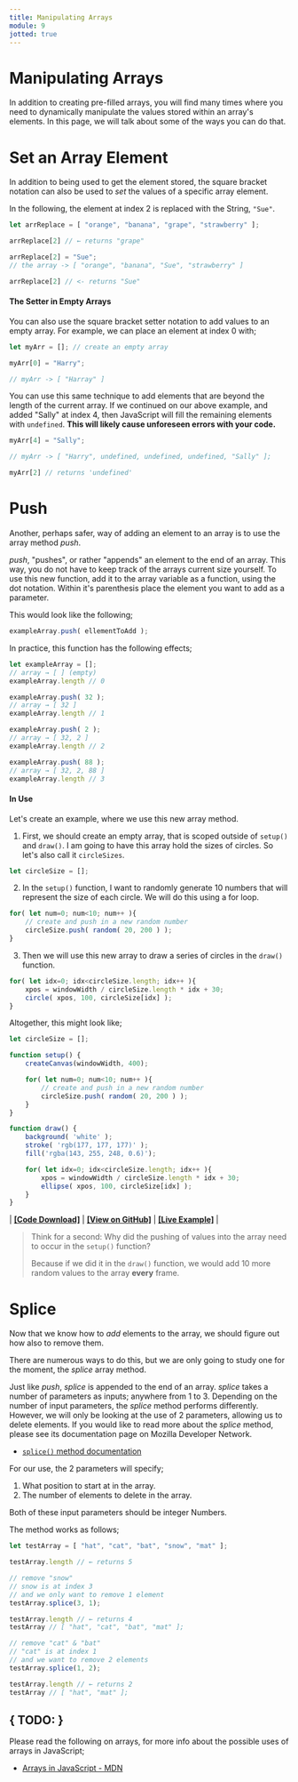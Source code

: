 ```yaml
---
title: Manipulating Arrays
module: 9
jotted: true
---
```


# Manipulating Arrays

In addition to creating pre-filled arrays, you will find many times where you need to dynamically manipulate the values stored within an array's elements. In this page, we will talk about some of the ways you can do that.

# Set an Array Element

In addition to being used to get the element stored, the square bracket notation can also be used to _set_ the values of a specific array element.

In the following, the element at index 2 is replaced with the String, `"Sue"`.

```js
let arrReplace = [ "orange", "banana", "grape", "strawberry" ];

arrReplace[2] // ← returns "grape"

arrReplace[2] = "Sue";
// the array -> [ "orange", "banana", "Sue", "strawberry" ]

arrReplace[2] // <- returns "Sue"
```

#### The Setter in Empty Arrays

You can also use the square bracket setter notation to add values to an empty array. For example, we can place an element at index 0 with;

```js
let myArr = []; // create an empty array

myArr[0] = "Harry";

// myArr -> [ "Harray" ]
```

You can use this same technique to add elements that are beyond the length of the current array. If we continued on our above example, and added "Sally" at index 4, then JavaScript will fill the remaining elements with `undefined`. **This will likely cause unforeseen errors with your code.**

```js
myArr[4] = "Sally";

// myArr -> [ "Harry", undefined, undefined, undefined, "Sally" ];

myArr[2] // returns 'undefined'
```


# Push

Another, perhaps safer, way of adding an element to an array is to use the array method _push_.

_push_, "pushes", or rather "appends" an element to the end of an array. This way, you do not have to keep track of the arrays current size yourself. To use this new function, add it to the array variable as a function, using the dot notation. Within it's parenthesis place the element you want to add as a parameter.

This would look like the following;

```js
exampleArray.push( ellementToAdd );
```

In practice, this function has the following effects;

```js
let exampleArray = [];
// array → [ ] (empty)
exampleArray.length // 0

exampleArray.push( 32 );
// array → [ 32 ]
exampleArray.length // 1

exampleArray.push( 2 );
// array → [ 32, 2 ]
exampleArray.length // 2

exampleArray.push( 88 );
// array → [ 32, 2, 88 ]
exampleArray.length // 3
```

#### In Use

Let's create an example, where we use this new array method.

1. First, we should create an empty array, that is scoped outside of `setup()` and `draw()`. I am going to have this array hold the sizes of circles. So let's also call it `circleSizes`.
```js
let circleSize = [];
```

2. In the `setup()` function, I want to randomly generate 10 numbers that will represent the size of each circle. We will do this using a for loop.
```js
for( let num=0; num<10; num++ ){
    // create and push in a new random number
    circleSize.push( random( 20, 200 ) );
}
```

3. Then we will use this new array to draw a series of circles in the `draw()` function.
```js
for( let idx=0; idx<circleSize.length; idx++ ){
    xpos = windowWidth / circleSize.length * idx + 30;
    circle( xpos, 100, circleSize[idx] );
}
```


Altogether, this might look like;

```js
let circleSize = [];

function setup() {
    createCanvas(windowWidth, 400);

    for( let num=0; num<10; num++ ){
        // create and push in a new random number
        circleSize.push( random( 20, 200 ) );
    }
}

function draw() {
    background( 'white' );
    stroke( 'rgb(177, 177, 177)' );
    fill('rgba(143, 255, 248, 0.6)');

    for( let idx=0; idx<circleSize.length; idx++ ){
        xpos = windowWidth / circleSize.length * idx + 30;
        ellipse( xpos, 100, circleSize[idx] );
    }
}
```

<div class="displayed_jotted_example">
    <div id="jotted-demo-1" class=""></div>
</div>
<script>
    new Jotted(document.querySelector("#jotted-demo-1"), {
    files: [
        {
            type: "js",
            url:"https://raw.githubusercontent.com/Montana-Media-Arts/120_CreativeCoding_Fall2017/master/lecture_code/09/05_array_push_01/sketch.js"
        },
        {
            type: "html",
            url:"../../../p5_resources/index.html"
    }],
    // plugins: [ "codemirror", "console" ]
    plugins: [ "codemirror" ]
});
</script>

| [**[Code Download]**](https://github.com/Montana-Media-Arts/120_CreativeCoding_Fall2017/raw/master/lecture_code/09/05_array_push_01/05_array_push_01.zip) | [**[View on GitHub]**](https://github.com/Montana-Media-Arts/120_CreativeCoding_Fall2017/raw/master/lecture_code/09/05_array_push_01/) | [**[Live Example]**](https://montana-media-arts.github.io/120_CreativeCoding_Fall2017/lecture_code/09/05_array_push_01/) |



> Think for a second: Why did the pushing of values into the array need to occur in the `setup()` function?
>
> Because if we did it in the `draw()` function, we would add 10 more random values to the array **every** frame.

# Splice

Now that we know how to _add_ elements to the array, we should figure out how also to remove them.

There are numerous ways to do this, but we are only going to study one for the moment, the _splice_ array method.

Just like _push_, _splice_ is appended to the end of an array. _splice_ takes a number of parameters as inputs; anywhere from 1 to 3. Depending on the number of input parameters, the _splice_ method performs differently. However, we will only be looking at the use of 2 parameters, allowing us to delete elements. If you would like to read more about the _splice_ method, please see its documentation page on Mozilla Developer Network.

- [`splice()` method documentation](https://developer.mozilla.org/en-US/docs/Web/JavaScript/Reference/Global_Objects/Array/splice)

For our use, the 2 parameters will specify;

1. What position to start at in the array.
2. The number of elements to delete in the array.

Both of these input parameters should be integer Numbers.

The method works as follows;

```js
let testArray = [ "hat", "cat", "bat", "snow", "mat" ];

testArray.length // ← returns 5

// remove "snow"
// snow is at index 3
// and we only want to remove 1 element
testArray.splice(3, 1);

testArray.length // ← returns 4
testArray // [ "hat", "cat", "bat", "mat" ];

// remove "cat" & "bat"
// "cat" is at index 1
// and we want to remove 2 elements
testArray.splice(1, 2);

testArray.length // ← returns 2
testArray // [ "hat", "mat" ];
```



## { TODO: }

Please read the following on arrays, for more info about the possible uses of arrays in JavaScript;

- [Arrays in JavaScript - MDN](https://developer.mozilla.org/en-US/docs/Web/JavaScript/Reference/Global_Objects/Array)
